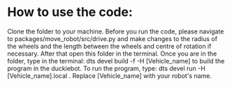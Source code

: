 # How to use the code:

Clone the folder to your machine. Before you run the code, please navigate to       packages/move_robot/src/drive.py       and make changes to the radius of the wheels and the length between the wheels and centre of rotation if necessary. After that open this folder in the terminal. Once you are in the folder, type in the terminal:       dts devel build -f -H [Vehicle_name]       to build the program in the duckiebot. To run the program, type:       dts devel run -H [Vehicle_name].local     . Replace       [Vehicle_name]       with your robot's name.
